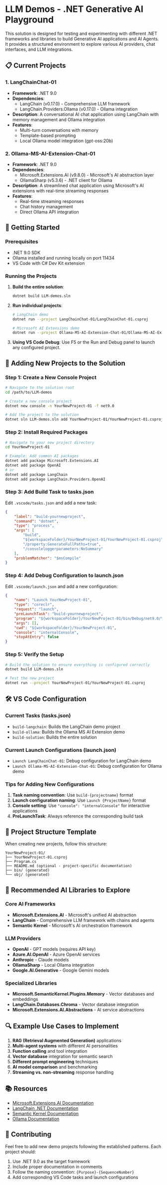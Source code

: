 # LLM Demos - .NET Generative AI Playground

This solution is designed for testing and experimenting with different .NET frameworks and libraries to build Generative AI applications and AI Agents. It provides a structured environment to explore various AI providers, chat interfaces, and LLM integrations.

## 📋 Current Projects

### 1. LangChainChat-01
- **Framework**: .NET 9.0
- **Dependencies**: 
  - LangChain (v0.17.0) - Comprehensive LLM framework
  - LangChain.Providers.Ollama (v0.17.0) - Ollama integration
- **Description**: A conversational AI chat application using LangChain with memory management and Ollama integration
- **Features**:
  - Multi-turn conversations with memory
  - Template-based prompting
  - Local Ollama model integration (gpt-oss:20b)

### 2. Ollama-MS-AI-Extension-Chat-01
- **Framework**: .NET 9.0
- **Dependencies**:
  - Microsoft.Extensions.AI (v9.8.0) - Microsoft's AI abstraction layer
  - OllamaSharp (v5.3.6) - .NET client for Ollama
- **Description**: A streamlined chat application using Microsoft's AI extensions with real-time streaming responses
- **Features**:
  - Real-time streaming responses
  - Chat history management
  - Direct Ollama API integration

## 🚀 Getting Started

### Prerequisites
- .NET 9.0 SDK
- Ollama installed and running locally on port 11434
- VS Code with C# Dev Kit extension

### Running the Projects
1. **Build the entire solution**:
   ```bash
   dotnet build LLM-demos.sln
   ```

2. **Run individual projects**:
   ```bash
   # LangChain demo
   dotnet run --project LangChainChat-01/LangChainChat-01.csproj
   
   # Microsoft AI Extensions demo
   dotnet run --project Ollama-MS-AI-Extension-Chat-01/Ollama-MS-AI-Extension-Chat-01.csproj
   ```

3. **Using VS Code Debug**: Use F5 or the Run and Debug panel to launch any configured project.

## 🔧 Adding New Projects to the Solution

### Step 1: Create a New Console Project
```bash
# Navigate to the solution root
cd /path/to/LLM-demos

# Create a new console project
dotnet new console -n YourNewProject-01 -f net9.0

# Add the project to the solution
dotnet sln LLM-demos.sln add YourNewProject-01/YourNewProject-01.csproj
```

### Step 2: Install Required Packages
```bash
# Navigate to your new project directory
cd YourNewProject-01

# Example: Add common AI packages
dotnet add package Microsoft.Extensions.AI
dotnet add package OpenAI
# or
dotnet add package LangChain
dotnet add package LangChain.Providers.OpenAI
```

### Step 3: Add Build Task to tasks.json
Edit `.vscode/tasks.json` and add a new task:

```json
{
    "label": "build-yournewproject",
    "command": "dotnet",
    "type": "process",
    "args": [
        "build",
        "${workspaceFolder}/YourNewProject-01/YourNewProject-01.csproj",
        "/property:GenerateFullPaths=true",
        "/consoleloggerparameters:NoSummary"
    ],
    "problemMatcher": "$msCompile"
}
```

### Step 4: Add Debug Configuration to launch.json
Edit `.vscode/launch.json` and add a new configuration:

```json
{
    "name": "Launch YourNewProject-01",
    "type": "coreclr",
    "request": "launch",
    "preLaunchTask": "build-yournewproject",
    "program": "${workspaceFolder}/YourNewProject-01/bin/Debug/net9.0/YourNewProject-01.dll",
    "args": [],
    "cwd": "${workspaceFolder}/YourNewProject-01",
    "console": "internalConsole",
    "stopAtEntry": false
}
```

### Step 5: Verify the Setup
```bash
# Build the solution to ensure everything is configured correctly
dotnet build LLM-demos.sln

# Test the new project
dotnet run --project YourNewProject-01/YourNewProject-01.csproj
```

## 🛠️ VS Code Configuration

### Current Tasks (tasks.json)
- `build-langchain`: Builds the LangChain demo project
- `build-ollama`: Builds the Ollama MS AI Extension demo
- `build-solution`: Builds the entire solution

### Current Launch Configurations (launch.json)
- `Launch LangChainChat-01`: Debug configuration for LangChain demo
- `Launch Ollama-MS-AI-Extension-Chat-01`: Debug configuration for Ollama demo

### Tips for Adding New Configurations
1. **Task naming convention**: Use `build-{projectname}` format
2. **Launch configuration naming**: Use `Launch {ProjectName}` format
3. **Console setting**: Use `"console": "internalConsole"` for interactive applications
4. **PreLaunchTask**: Always reference the corresponding build task

## 📝 Project Structure Template

When creating new projects, follow this structure:
```
YourNewProject-01/
├── YourNewProject-01.csproj
├── Program.cs
├── README.md (optional - project-specific documentation)
├── bin/ (generated)
└── obj/ (generated)
```

## 🎯 Recommended AI Libraries to Explore

### Core AI Frameworks
- **Microsoft.Extensions.AI** - Microsoft's unified AI abstraction
- **LangChain** - Comprehensive LLM framework with chains and agents
- **Semantic Kernel** - Microsoft's AI orchestration framework

### LLM Providers
- **OpenAI** - GPT models (requires API key)
- **Azure.AI.OpenAI** - Azure OpenAI services
- **Anthropic** - Claude models
- **OllamaSharp** - Local Ollama integration
- **Google.AI.Generative** - Google Gemini models

### Specialized Libraries
- **Microsoft.SemanticKernel.Plugins.Memory** - Vector databases and embeddings
- **LangChain.Databases.Chroma** - Vector database integration
- **Microsoft.Extensions.AI.Abstractions** - AI service abstractions

## 🔍 Example Use Cases to Implement

1. **RAG (Retrieval Augmented Generation)** applications
2. **Multi-agent systems** with different AI personalities
3. **Function calling** and tool integration
4. **Vector database** integration for semantic search
5. **Different prompt engineering** techniques
6. **AI model comparison** and benchmarking
7. **Streaming vs. non-streaming** response handling

## 📚 Resources

- [Microsoft.Extensions.AI Documentation](https://learn.microsoft.com/en-us/dotnet/ai/)
- [LangChain .NET Documentation](https://github.com/tryAGI/LangChain)
- [Semantic Kernel Documentation](https://learn.microsoft.com/en-us/semantic-kernel/)
- [Ollama Documentation](https://ollama.ai/docs)

## 🤝 Contributing

Feel free to add new demo projects following the established patterns. Each project should:
1. Use .NET 9.0 as the target framework
2. Include proper documentation in comments
3. Follow the naming convention: `{Purpose}-{SequenceNumber}`
4. Add corresponding VS Code tasks and launch configurations